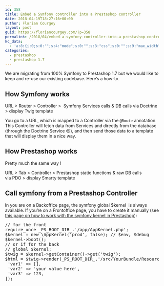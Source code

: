 ```yaml
---
id: 358
title: Embed a Symfony controller into a Prestashop controller
date: 2018-04-19T18:27:16+00:00
author: Florian Courgey
layout: post
guid: https://floriancourgey.com/?p=358
permalink: /2018/04/embed-a-symfony-controller-into-a-prestashop-controller/
kc_data:
  - 'a:8:{i:0;s:0:"";s:4:"mode";s:0:"";s:3:"css";s:0:"";s:9:"max_width";s:0:"";s:7:"classes";s:0:"";s:9:"thumbnail";s:0:"";s:9:"collapsed";s:0:"";s:9:"optimized";s:0:"";}'
categories:
  - prestashop
  - prestashop 1.7
---
```

We are migrating from 100% Symfony to Prestashop 1.7 but we would like to keep and re-use our existing codebase. Here&#8217;s a how-to.

## How Symfony works

URL > Router > Controller >  Symfony Services calls & DB calls via Doctrine > display Twig template

You go to a URL, which is mapped to a Controller via the `@Route` annotation. This Controller will fetch data from Services and directly from the database (through the Doctrine Service 😉), and then send those data to a template that will display them in a nice way.

## How Prestashop works

Pretty much the same way !

URL > Tab > Controller > Prestashop static functions & raw DB calls via PDO > display Smarty template

## Call symfony from a Prestashop Controller

In you are on a Backoffice page, the symfony <span class="lang:php decode:true crayon-inline">global $kernel</span>  is always available. If you&#8217;re on a Frontoffice page, you have to create it manually (see [this page on how to work with the symfony kernel in Prestashop](https://floriancourgey.com/2018/05/how-to-work-with-the-symfony-kernel-anywhere-in-prestashop-1-7/)):

<pre class="lang:php decode:true">// for the front
require_once _PS_ROOT_DIR_.'/app/AppKernel.php';
$kernel = new \AppKernel('prod', false); // $env, $debug
$kernel-&gt;boot();
// or if for the back
// global $kernel;
$twig = $kernel-&gt;getContainer()-&gt;get('twig');
$html = $twig-&gt;render(_PS_ROOT_DIR_.'/src/YourBundle/Resources/views/Directory1/view1.html.twig', [
 'var1' =&gt; [],
 'var2' =&gt; 'your value here',
 'var3' =&gt; 123,
]);</pre>

&nbsp;

&nbsp;

&nbsp;

&nbsp;